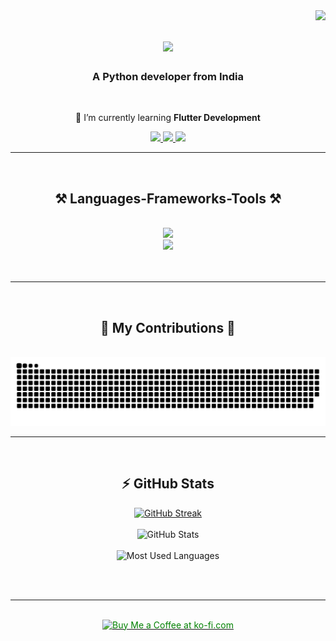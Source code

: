 <img align="right" src="https://visitor-badge.laobi.icu/badge?page_id=kdsking19.kdsking19" />
<h1 align="center">
    <img src="https://readme-typing-svg.herokuapp.com/?font=Righteous&size=35&center=true&vCenter=true&width=500&height=70&duration=5000&lines=Hi+There!+👋;How+are+you+doing?;+I'm+Kishan+Sonagara!;" />
</h1>
<h3 align="center">A Python developer from India</h3>

<br/>

<div align="center">
 
 🌱 I’m currently learning **Flutter Development**

<!-- 🔭 I’m currently working on **a marketplace** -->

<!-- 💬 Ask me about **React, Firebase, Node.js... or anything [here](https://github.com/hitarthsh/hitarthsh)** -->

 </div>

 <div align="center"> 
  <a href="mailto:kdsonagara19@gmail.com">
    <img src="https://img.shields.io/badge/Gmail-333333?style=for-the-badge&logo=gmail&logoColor=red" target="_blank" />
  </a>
  <a href="http://www.linkedin.com/in/kishan-sonagara-96967a201" target="_blank">
    <img src="https://img.shields.io/badge/LinkedIn-0077B5?style=for-the-badge&logo=linkedin&logoColor=white" target="_blank" />
  </a>
  <a href="https://kdsking19.github.io/Portfolio/" target="_blank">
     <img src="https://img.shields.io/badge/Portfolio-FF5722?style=for-the-badge&logo=todoist&logoColor=white" target="_blank" />
  </a>
 <hr/>
 <br/>
<h2 align="center">⚒️ Languages-Frameworks-Tools ⚒️</h2>
<br/>
<div align="center">
    <img src="https://skillicons.dev/icons?i=html,css,bootstrap,javascript,python,figma" /><br>
    <img src="https://skillicons.dev/icons?i=vscode,github,git,mysql" /><br>
    <br/><br/>
</div>
     
<hr/>
<br/>
<div align="center">
  <h2>🐍 My Contributions 🐍</h2>
  <br>
  <img alt="snake eating my contributions" src="https://github.com/kdsking19/kdsking19/blob/main/dist/github-contribution-grid-snake-dark.svg" />
  
  <br/>
</div>
<hr/>
<br/>
<!-- <img src="https://github-readme-streak-stats.herokuapp.com/?user=kdsking19&theme=react&hide_border=false" alt="GitHub Streak Stats" width="390"> -->
<!-- <div align="center">
  <img src="https://github-readme-streak-stats.herokuapp.com/?user=kdsking19&theme=react&hide_border=false" alt="GitHub Streak Stats" />
  <img src="https://github-readme-stats.vercel.app/api?username=kdsking19&show_icons=true&theme=react&hide_border=false" alt="GitHub Stats" />
  <img src="https://github-readme-stats.vercel.app/api/top-langs/?username=kdsking19&layout=compact&theme=react&hide_border=false" alt="Most Used Languages" />
</div> -->

## ⚡ GitHub Stats

<div align="center">
  <a href="https://git.io/streak-stats"><img src="https://github-readme-streak-stats-ten-red.vercel.app?user=kdsking19&theme=prussian" width=400 alt="GitHub Streak" /></a>
  <br><br>
  <img src="https://github-readme-stats.vercel.app/api?username=kdsking19&show_icons=true&theme=cobalt&hide_border=false" alt="GitHub Stats" width="400" />
  <br><br>
  <img src="https://github-readme-stats.vercel.app/api/top-langs/?username=kdsking19&layout=compact&theme=cobalt&hide_border=false" alt="Most Used Languages" width="400" />
</div>

<br/><br/>

<hr/>

<br/>

<div align="center">
<a href='https://github.com/sponsors/kdsking19' target='_blank'><img height='54' style='border:1px;color:green;height:64px;' src='https://storage.ko-fi.com/cdn/kofi1.png?v=3' border='0' alt='Buy Me a Coffee at ko-fi.com' /></a>

</div>

<br/>
